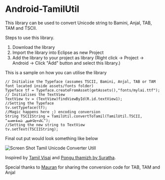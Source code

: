 ﻿Android-TamilUtil
=================

This library can be used to convert Unicode string to Bamini, Anjal, TAB, TAM and TSCII.

Steps to use this library.

1. Download the library
2. Import the library into Eclipse as new Project
3. Add the library to your project as library (Right click -> Project -> Android -> Click "Add" button and select this library.)

This is a sample on how you can utilise the library

    // Initialise the Typeface (assumes TSCII, Bamini, Anjal, TAB or TAM font located inside assets/fonts folder)
    Typeface tf = Typeface.createFromAsset(getAssets(),"fonts/mylai.ttf");
    // Initialises the TextView
    TextView tv = (TextView)findViewById(R.id.textView1);
    //Setting the Typeface
    tv.setTypeface(tf);
    //Magic happens here ;) encoding conversion
    String TSCIIString = TamilUtil.convertToTamil(TamilUtil.TSCII, "வணக்கம் அன்ரொயிட்");
    //Setting the new string to TextView
    tv.setText(TSCIIString);

Final out put would look something like below

![Screen Shot Tamil Unicode Converter Utill](https://raw.github.com/mayooresan/Android-TamilUtil/master/ScreenShot.png "Android Tamil")

Inspired by [Tamil Visai](https://github.com/thamizha/android-tamilvisai) and [Pongu thamizh by Suratha](http://www.suratha.com/reader.htm). 

Special thanks to [Mauran](http://mauran.blogspot.com/) for sharing the conversion code for TAB, TAM and Anjal
